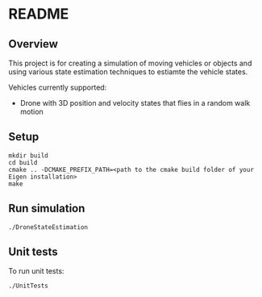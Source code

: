 # README

## Overview

This project is for creating a simulation of moving vehicles or objects and using various state estimation techniques to estiamte the vehicle states.

Vehicles currently supported:
* Drone with 3D position and velocity states that flies in a random walk motion

## Setup

~~~
mkdir build
cd build
cmake .. -DCMAKE_PREFIX_PATH=<path to the cmake build folder of your Eigen installation>
make
~~~

## Run simulation

~~~
./DroneStateEstimation
~~~

## Unit tests

To run unit tests:
~~~
./UnitTests
~~~